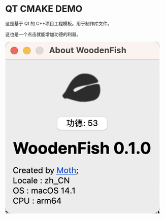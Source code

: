 # QT CMAKE DEMO

这是基于 Qt 的 C++项目工程模板。用于制作库文件。

这也是一个点击就能增加功德的利器。

![WoodenFish](./docs/WoodenFish.png)
